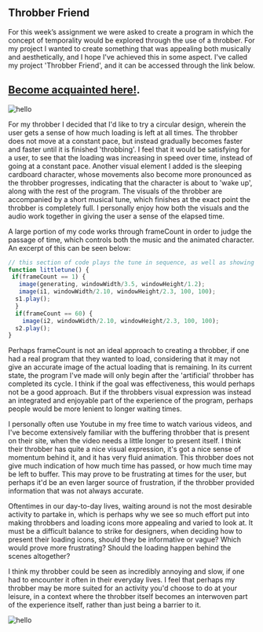 
## Throbber Friend 
For this week’s assignment we were asked to create a program in which the concept of temporality would be explored through the use of a throbber. For my project I wanted to create something that was appealing both musically and aesthetically, and I hope I've achieved this in some aspect. 
I've called my project 'Throbber Friend', and it can be accessed through the link below. 
## [Become acquainted here!](https://cdn.rawgit.com/MartinfraDD/Aesthetic-Programming/ff553ee4/Mini%20Exercises/Ex%201/p5/Files/index.html).
 


![hello](https://i.imgur.com/Dm4QLMw.png) 

For my throbber I decided that I'd like to try a circular design, wherein the user gets a sense of how much loading is left at all times. The throbber does not move at a constant pace, but instead gradually becomes faster and faster until it is finished 'throbbing'. I feel that it would be satisfying for a user, to see that the loading was increasing in speed over time, instead of going at a constant pace. 
Another visual element I added is the sleeping cardboard character, whose movements also become more pronounced as the throbber progresses, indicating that the character is about to 'wake up', along with the rest of the program. 
The visuals of the throbber are accompanied by a short musical tune, which finishes at the exact point the throbber is completely full. I personally enjoy how both the visuals and the audio work together in giving the user a sense of the elapsed time. 

A large portion of my code works through frameCount in order to judge the passage of time, which controls both the music and the animated character. An excerpt of this can be seen below: 
```javascript
// this section of code plays the tune in sequence, as well as showing the images
function littletune() {
 if(frameCount == 1) {
   image(generating, windowWidth/3.5, windowHeight/1.2);
   image(i1, windowWidth/2.10, windowHeight/2.3, 100, 100);
  s1.play();
  }
  if(frameCount == 60) {
    image(i2, windowWidth/2.10, windowHeight/2.3, 100, 100);
  s2.play();
}
```
Perhaps frameCount is not an ideal approach to creating a throbber, if one had a real program that they wanted to load, considering that it may not give an accurate image of the actual loading that is remaining. In its current state, the program I've made will only begin after the 'artificial' throbber has completed its cycle. I think if the goal was effectiveness, this would perhaps not be a good approach. But if the throbbers visual expression was instead an integrated and enjoyable part of the experience of the program, perhaps people would be more lenient to longer waiting times. 

I personally often use Youtube in my free time to watch various videos, and I've become extensively familiar with the buffering throbber that is present on their site, when the video needs a little longer to present itself. I think their throbber has quite a nice visual expression, it's got a nice sense of momentum behind it, and it has very fluid animation. This throbber does not give much indication of how much time has passed, or how much time may be left to buffer. This may prove to be frustrating at times for the user, but perhaps it'd be an even larger source of frustration, if the throbber provided information that was not always accurate. 

Oftentimes in our day-to-day lives, waiting around is not the most desirable activity to partake in, which is perhaps why we see so much effort put into making throbbers and loading icons more appealing and varied to look at. It must be a difficult balance to strike for designers, when deciding how to present their loading icons, should they be informative or vague? Which would prove more frustrating? Should the loading happen behind the scenes altogether? 

I think my throbber could be seen as incredibly annoying and slow, if one had to encounter it often in their everyday lives. I feel that perhaps my throbber may be more suited for an activity you'd choose to do at your leisure, in a context where the throbber itself becomes an interwoven part of the experience itself, rather than just being a barrier to it. 

![hello](https://i.imgur.com/t3GU1Ki.png)
